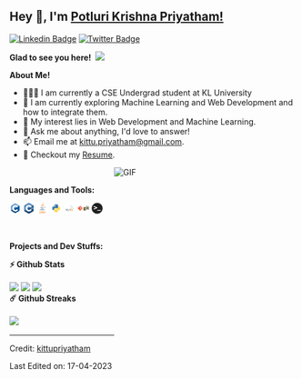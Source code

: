 
## Hey 👋, I'm [Potluri Krishna Priyatham!](https://github.com/kittupriyatham)

[![Linkedin Badge](https://img.shields.io/badge/-LinkedIn-0e76a8?style=flat-square&logo=Linkedin&logoColor=white)](https://www.linkedin.com/in/potluri-krishna-priyatham/)
[![Twitter Badge](https://img.shields.io/badge/-Twitter-00acee?style=flat-square&logo=Twitter&logoColor=white)](https://twitter.com/kittupriyatham)


**Glad to see you here!**  &nbsp;![](https://visitor-badge.glitch.me/badge?page_id=kittupriyatham.kittupriyatham&style=flat-square&color=0088cc)

 **About Me!**

- 👨🏽‍💻 I am currently a CSE Undergrad student at KL University
- 🌱 I am currently exploring Machine Learning and Web Development and how to integrate them. 
- 🤔 My interest lies in Web Development and Machine Learning.
- 💬 Ask me about anything, I'd love to answer!
- 📫 Email me at [kittu.priyatham@gmail.com](mailto:kittu.priyatham@gmail.com).
- 📝 Checkout my [Resume](https://potlurikrishnapriyatham.azurewebsites.net/resume). 


<img align="right" alt="GIF" width="320" height="320" src="https://i.pinimg.com/originals/e4/26/70/e426702edf874b181aced1e2fa5c6cde.gif" />

<br/>

**Languages and Tools:**

<code><img height="20" src="https://raw.githubusercontent.com/github/explore/80688e429a7d4ef2fca1e82350fe8e3517d3494d/topics/c/c.png"></code>
<code><img height="20" src="https://raw.githubusercontent.com/github/explore/80688e429a7d4ef2fca1e82350fe8e3517d3494d/topics/cpp/cpp.png"></code>
<code><img height="20" src="https://raw.githubusercontent.com/github/explore/80688e429a7d4ef2fca1e82350fe8e3517d3494d/topics/java/java.png"></code>
<code><img height="20" src="https://raw.githubusercontent.com/github/explore/80688e429a7d4ef2fca1e82350fe8e3517d3494d/topics/python/python.png"></code>
<code><img height="20" src="https://raw.githubusercontent.com/github/explore/80688e429a7d4ef2fca1e82350fe8e3517d3494d/topics/mysql/mysql.png"></code>
<code><img height="20" src="https://raw.githubusercontent.com/github/explore/80688e429a7d4ef2fca1e82350fe8e3517d3494d/topics/git/git.png"></code>
<code><img height="20" src="https://raw.githubusercontent.com/github/explore/80688e429a7d4ef2fca1e82350fe8e3517d3494d/topics/terminal/terminal.png"></code>


<br/>

**Projects and Dev Stuffs:**


  <summary><b>⚡ Github Stats</b></summary>
  <br />
  <img height="180em" src="https://github-readme-stats.vercel.app/api?username=kittupriyatham&show_icons=true&hide_border=true&&count_private=true&include_all_commits=true&theme=dark" />
  <img height="180em" src="https://github-readme-stats.vercel.app/api/top-langs/?username=kittupriyatham&show_icons=true&hide_border=true&layout=compact&langs_count=8&theme=dark"/>
  <img height="180em" src="https://github-readme-stats.vercel.app/api/wakatime?username=kittupriyatham"/>

  <summary><b>☄️ Github Streaks</b></summary>
  <br />
  <img height="180em" src="https://github-readme-streak-stats.herokuapp.com?user=kittupriyatham&theme=dark" />


---
Credit: [kittupriyatham](https://github.com/kittupriyatham)

Last Edited on: 17-04-2023
